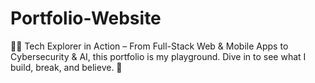 # Portfolio-Website
🧑‍💻 Tech Explorer in Action – From Full-Stack Web &amp; Mobile Apps to Cybersecurity &amp; AI, this portfolio is my playground. Dive in to see what I build, break, and believe. 🚀
